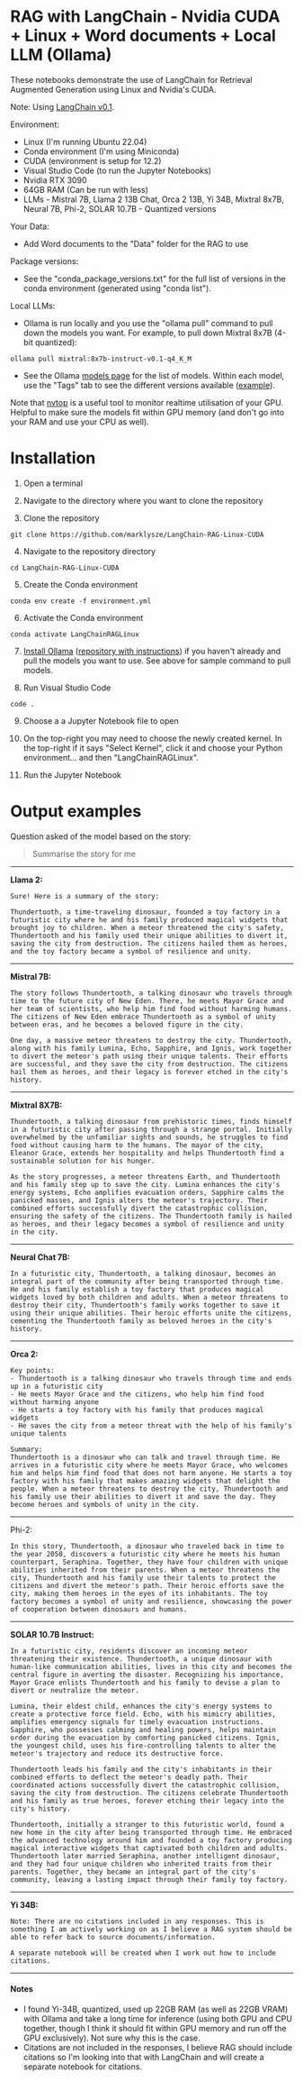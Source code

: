 # RAG with LangChain - Nvidia CUDA + Linux + Word documents + Local LLM (Ollama)

These notebooks demonstrate the use of LangChain for Retrieval Augmented Generation using Linux and Nvidia's CUDA.

Note: Using [LangChain v0.1](https://blog.langchain.dev/langchain-v0-1-0/).

Environment:
- Linux (I'm running Ubuntu 22.04)
- Conda environment (I'm using Miniconda)
- CUDA (environment is setup for 12.2)
- Visual Studio Code (to run the Jupyter Notebooks)
- Nvidia RTX 3090
- 64GB RAM (Can be run with less)
- LLMs - Mistral 7B, Llama 2 13B Chat, Orca 2 13B, Yi 34B, Mixtral 8x7B, Neural 7B, Phi-2, SOLAR 10.7B - Quantized versions

Your Data:
- Add Word documents to the "Data" folder for the RAG to use

Package versions:
- See the "conda_package_versions.txt" for the full list of versions in the conda environment (generated using "conda list").

Local LLMs:
- Ollama is run locally and you use the "ollama pull" command to pull down the models you want. For example, to pull down Mixtral 8x7B (4-bit quantized):
```
ollama pull mixtral:8x7b-instruct-v0.1-q4_K_M
```
- See the Ollama [models page](https://ollama.ai/library) for the list of models. Within each model, use the "Tags" tab to see the different versions available ([example](https://ollama.ai/library/mixtral/tags)).

Note that [nvtop](https://github.com/Syllo/nvtop) is a useful tool to monitor realtime utilisation of your GPU. Helpful to make sure the models fit within GPU memory (and don't go into your RAM and use your CPU as well).

# Installation

1. Open a terminal

2. Navigate to the directory where you want to clone the repository

3. Clone the repository
```
git clone https://github.com/marklysze/LangChain-RAG-Linux-CUDA
```

4. Navigate to the repository directory
```
cd LangChain-RAG-Linux-CUDA
```

5. Create the Conda environment
```
conda env create -f environment.yml
```

6. Activate the Conda environment
```
conda activate LangChainRAGLinux
```

7. [Install Ollama](https://python.langchain.com/docs/integrations/llms/ollama) ([repository with instructions](https://github.com/jmorganca/ollama)) if you haven't already and pull the models you want to use. See above for sample command to pull models.

8. Run Visual Studio Code
```
code .
```

9. Choose a a Jupyter Notebook file to open

10. On the top-right you may need to choose the newly created kernel. In the top-right if it says "Select Kernel", click it and choose your Python environment... and then "LangChainRAGLinux".

11. Run the Jupyter Notebook

# Output examples

Question asked of the model based on the story:
> Summarise the story for me

---
**Llama 2:**
```
Sure! Here is a summary of the story:
 
Thundertooth, a time-traveling dinosaur, founded a toy factory in a futuristic city where he and his family produced magical widgets that brought joy to children. When a meteor threatened the city's safety, Thundertooth and his family used their unique abilities to divert it, saving the city from destruction. The citizens hailed them as heroes, and the toy factory became a symbol of resilience and unity.
```

---
**Mistral 7B:**
```
The story follows Thundertooth, a talking dinosaur who travels through time to the future city of New Eden. There, he meets Mayor Grace and her team of scientists, who help him find food without harming humans. The citizens of New Eden embrace Thundertooth as a symbol of unity between eras, and he becomes a beloved figure in the city.
 
One day, a massive meteor threatens to destroy the city. Thundertooth, along with his family Lumina, Echo, Sapphire, and Ignis, work together to divert the meteor's path using their unique talents. Their efforts are successful, and they save the city from destruction. The citizens hail them as heroes, and their legacy is forever etched in the city's history.
```

---
**Mixtral 8X7B:**
```
Thundertooth, a talking dinosaur from prehistoric times, finds himself in a futuristic city after passing through a strange portal. Initially overwhelmed by the unfamiliar sights and sounds, he struggles to find food without causing harm to the humans. The mayor of the city, Eleanor Grace, extends her hospitality and helps Thundertooth find a sustainable solution for his hunger.
 
As the story progresses, a meteor threatens Earth, and Thundertooth and his family step up to save the city. Lumina enhances the city's energy systems, Echo amplifies evacuation orders, Sapphire calms the panicked masses, and Ignis alters the meteor's trajectory. Their combined efforts successfully divert the catastrophic collision, ensuring the safety of the citizens. The Thundertooth family is hailed as heroes, and their legacy becomes a symbol of resilience and unity in the city.
```

---
**Neural Chat 7B:**
```
In a futuristic city, Thundertooth, a talking dinosaur, becomes an integral part of the community after being transported through time. He and his family establish a toy factory that produces magical widgets loved by both children and adults. When a meteor threatens to destroy their city, Thundertooth's family works together to save it using their unique abilities. Their heroic efforts unite the citizens, cementing the Thundertooth family as beloved heroes in the city's history.
```

---
**Orca 2:**
```
Key points:
- Thundertooth is a talking dinosaur who travels through time and ends up in a futuristic city
- He meets Mayor Grace and the citizens, who help him find food without harming anyone
- He starts a toy factory with his family that produces magical widgets
- He saves the city from a meteor threat with the help of his family's unique talents
 
Summary:
Thundertooth is a dinosaur who can talk and travel through time. He arrives in a futuristic city where he meets Mayor Grace, who welcomes him and helps him find food that does not harm anyone. He starts a toy factory with his family that makes amazing widgets that delight the people. When a meteor threatens to destroy the city, Thundertooth and his family use their abilities to divert it and save the day. They become heroes and symbols of unity in the city.
```
---
Phi-2:
```
In this story, Thundertooth, a dinosaur who traveled back in time to the year 2050, discovers a futuristic city where he meets his human counterpart, Seraphina. Together, they have four children with unique abilities inherited from their parents. When a meteor threatens the city, Thundertooth and his family use their talents to protect the citizens and divert the meteor's path. Their heroic efforts save the city, making them heroes in the eyes of its inhabitants. The toy factory becomes a symbol of unity and resilience, showcasing the power of cooperation between dinosaurs and humans.
```
---
**SOLAR 10.7B Instruct:**
```
In a futuristic city, residents discover an incoming meteor threatening their existence. Thundertooth, a unique dinosaur with human-like communication abilities, lives in this city and becomes the central figure in averting the disaster. Recognizing his importance, Mayor Grace enlists Thundertooth and his family to devise a plan to divert or neutralize the meteor.

Lumina, their eldest child, enhances the city's energy systems to create a protective force field. Echo, with his mimicry abilities, amplifies emergency signals for timely evacuation instructions. Sapphire, who possesses calming and healing powers, helps maintain order during the evacuation by comforting panicked citizens. Ignis, the youngest child, uses his fire-controlling talents to alter the meteor's trajectory and reduce its destructive force.

Thundertooth leads his family and the city's inhabitants in their combined efforts to deflect the meteor's deadly path. Their coordinated actions successfully divert the catastrophic collision, saving the city from destruction. The citizens celebrate Thundertooth and his family as true heroes, forever etching their legacy into the city's history.

Thundertooth, initially a stranger to this futuristic world, found a new home in the city after being transported through time. He embraced the advanced technology around him and founded a toy factory producing magical interactive widgets that captivated both children and adults. Thundertooth later married Seraphina, another intelligent dinosaur, and they had four unique children who inherited traits from their parents. Together, they became an integral part of the city's community, leaving a lasting impact through their family toy factory.
``` 

---
**Yi 34B:**
```
Note: There are no citations included in any responses. This is something I am actively working on as I believe a RAG system should be able to refer back to source documents/information.

A separate notebook will be created when I work out how to include citations.
```

---
#### Notes
- I found Yi-34B, quantized, used up 22GB RAM (as well as 22GB VRAM) with Ollama and take a long time for inference (using both GPU and CPU together, though I think it should fit within GPU memory and run off the GPU exclusively). Not sure why this is the case.
- Citations are not included in the responses, I believe RAG should include citations so I'm looking into that with LangChain and will create a separate notebook for citations.
